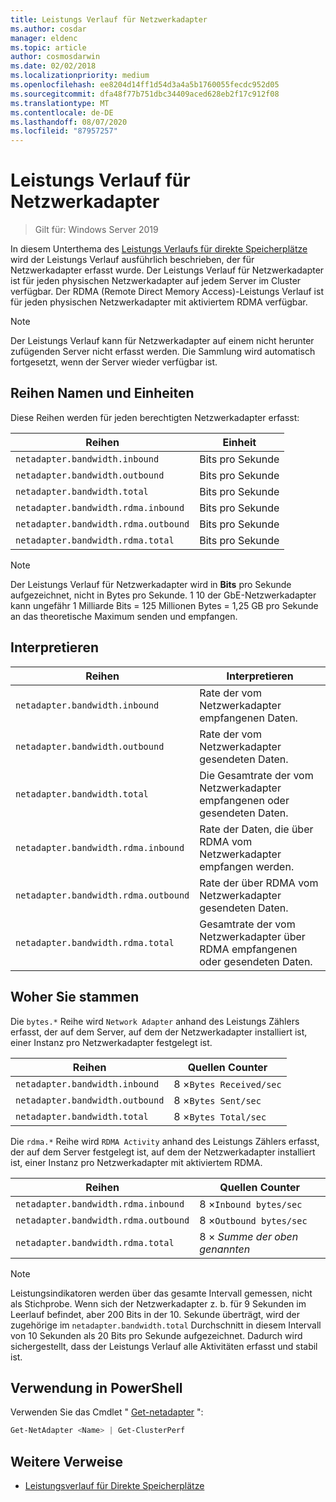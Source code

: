 ```yaml
---
title: Leistungs Verlauf für Netzwerkadapter
ms.author: cosdar
manager: eldenc
ms.topic: article
author: cosmosdarwin
ms.date: 02/02/2018
ms.localizationpriority: medium
ms.openlocfilehash: ee8204d14ff1d54d3a4a5b1760055fecdc952d05
ms.sourcegitcommit: dfa48f77b751dbc34409aced628eb2f17c912f08
ms.translationtype: MT
ms.contentlocale: de-DE
ms.lasthandoff: 08/07/2020
ms.locfileid: "87957257"
---
```

# <a name="performance-history-for-network-adapters"></a>Leistungs Verlauf für Netzwerkadapter

> Gilt für: Windows Server 2019

In diesem Unterthema des [Leistungs Verlaufs für direkte Speicherplätze](performance-history.md) wird der Leistungs Verlauf ausführlich beschrieben, der für Netzwerkadapter erfasst wurde. Der Leistungs Verlauf für Netzwerkadapter ist für jeden physischen Netzwerkadapter auf jedem Server im Cluster verfügbar. Der RDMA (Remote Direct Memory Access)-Leistungs Verlauf ist für jeden physischen Netzwerkadapter mit aktiviertem RDMA verfügbar.

   > [!NOTE]
   > Der Leistungs Verlauf kann für Netzwerkadapter auf einem nicht herunter zufügenden Server nicht erfasst werden. Die Sammlung wird automatisch fortgesetzt, wenn der Server wieder verfügbar ist.

## <a name="series-names-and-units"></a>Reihen Namen und Einheiten

Diese Reihen werden für jeden berechtigten Netzwerkadapter erfasst:

| Reihen                               | Einheit            |
|--------------------------------------|-----------------|
| `netadapter.bandwidth.inbound`       | Bits pro Sekunde |
| `netadapter.bandwidth.outbound`      | Bits pro Sekunde |
| `netadapter.bandwidth.total`         | Bits pro Sekunde |
| `netadapter.bandwidth.rdma.inbound`  | Bits pro Sekunde |
| `netadapter.bandwidth.rdma.outbound` | Bits pro Sekunde |
| `netadapter.bandwidth.rdma.total`    | Bits pro Sekunde |

   > [!NOTE]
   > Der Leistungs Verlauf für Netzwerkadapter wird in **Bits** pro Sekunde aufgezeichnet, nicht in Bytes pro Sekunde. 1 10 der GbE-Netzwerkadapter kann ungefähr 1 Milliarde Bits = 125 Millionen Bytes = 1,25 GB pro Sekunde an das theoretische Maximum senden und empfangen.

## <a name="how-to-interpret"></a>Interpretieren

| Reihen                               | Interpretieren                                                      |
|--------------------------------------|-----------------------------------------------------------------------|
| `netadapter.bandwidth.inbound`       | Rate der vom Netzwerkadapter empfangenen Daten.                         |
| `netadapter.bandwidth.outbound`      | Rate der vom Netzwerkadapter gesendeten Daten.                             |
| `netadapter.bandwidth.total`         | Die Gesamtrate der vom Netzwerkadapter empfangenen oder gesendeten Daten.           |
| `netadapter.bandwidth.rdma.inbound`  | Rate der Daten, die über RDMA vom Netzwerkadapter empfangen werden.               |
| `netadapter.bandwidth.rdma.outbound` | Rate der über RDMA vom Netzwerkadapter gesendeten Daten.                   |
| `netadapter.bandwidth.rdma.total`    | Gesamtrate der vom Netzwerkadapter über RDMA empfangenen oder gesendeten Daten. |

## <a name="where-they-come-from"></a>Woher Sie stammen

Die `bytes.*` Reihe wird `Network Adapter` anhand des Leistungs Zählers erfasst, der auf dem Server, auf dem der Netzwerkadapter installiert ist, einer Instanz pro Netzwerkadapter festgelegt ist.

| Reihen                           | Quellen Counter           |
|----------------------------------|--------------------------|
| `netadapter.bandwidth.inbound`   | 8 ×`Bytes Received/sec` |
| `netadapter.bandwidth.outbound`  | 8 ×`Bytes Sent/sec`     |
| `netadapter.bandwidth.total`     | 8 ×`Bytes Total/sec`    |

Die `rdma.*` Reihe wird `RDMA Activity` anhand des Leistungs Zählers erfasst, der auf dem Server festgelegt ist, auf dem der Netzwerkadapter installiert ist, einer Instanz pro Netzwerkadapter mit aktiviertem RDMA.

| Reihen                               | Quellen Counter           |
|--------------------------------------|--------------------------|
| `netadapter.bandwidth.rdma.inbound`  | 8 ×`Inbound bytes/sec`  |
| `netadapter.bandwidth.rdma.outbound` | 8 ×`Outbound bytes/sec` |
| `netadapter.bandwidth.rdma.total`    | 8 × *Summe der oben genannten*   |

   > [!NOTE]
   > Leistungsindikatoren werden über das gesamte Intervall gemessen, nicht als Stichprobe. Wenn sich der Netzwerkadapter z. b. für 9 Sekunden im Leerlauf befindet, aber 200 Bits in der 10. Sekunde überträgt, wird der zugehörige im `netadapter.bandwidth.total` Durchschnitt in diesem Intervall von 10 Sekunden als 20 Bits pro Sekunde aufgezeichnet. Dadurch wird sichergestellt, dass der Leistungs Verlauf alle Aktivitäten erfasst und stabil ist.

## <a name="usage-in-powershell"></a>Verwendung in PowerShell

Verwenden Sie das Cmdlet " [Get-netadapter](/powershell/module/netadapter/get-netadapter) ":

```PowerShell
Get-NetAdapter <Name> | Get-ClusterPerf
```

## <a name="additional-references"></a>Weitere Verweise

- [Leistungsverlauf für Direkte Speicherplätze](performance-history.md)
